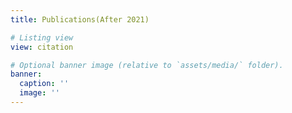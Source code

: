 ```yaml
---
title: Publications(After 2021)

# Listing view
view: citation

# Optional banner image (relative to `assets/media/` folder).
banner:
  caption: ''
  image: ''
---
```

